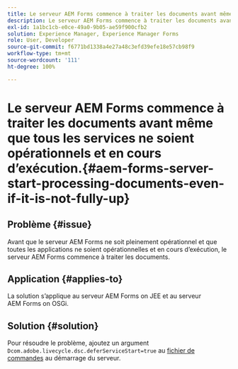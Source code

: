 ```yaml
---
title: Le serveur AEM Forms commence à traiter les documents avant même que tous les services ne soient opérationnels et en cours d’exécution.
description: Le serveur AEM Forms commence à traiter les documents avant même que tous les services ne soient opérationnels et en cours d’exécution sur le serveur JEE et le serveur OSGi.
exl-id: 1a1bc1cb-e0ce-49a0-9b05-ae59f900cfb2
solution: Experience Manager, Experience Manager Forms
role: User, Developer
source-git-commit: f6771bd1338a4e27a48c3efd39efe18e57cb98f9
workflow-type: tm+mt
source-wordcount: '111'
ht-degree: 100%

---
```


# Le serveur AEM Forms commence à traiter les documents avant même que tous les services ne soient opérationnels et en cours d’exécution.{#aem-forms-server-start-processing-documents-even-if-it-is-not-fully-up}

## Problème {#issue}

<!--When user restarts AEM Forms server, the current calling processes or services still continue such as rendering PDF documents and more. It causes the restart of the AEM Forms server to not startup correctly.-->

Avant que le serveur AEM Forms ne soit pleinement opérationnel et que toutes les applications ne soient opérationnelles et en cours d’exécution, le serveur AEM Forms commence à traiter les documents.


## Application {#applies-to}

La solution s’applique au serveur AEM Forms on JEE et au serveur AEM Forms on OSGi.

## Solution {#solution}

Pour résoudre le problème, ajoutez un argument `Dcom.adobe.livecycle.dsc.deferServiceStart=true` au [fichier de commandes](https://experienceleague.adobe.com/fr/docs/experience-manager-65/content/implementing/deploying/deploying/command-line-start-and-stop#windows-platform-start-bat-script-example) au démarrage du serveur.
